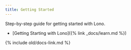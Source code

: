 ```yaml
---
title: Getting Started
---
```


Step-by-step guide for getting started with Lono.

* [Getting Starting with Lono]({% link _docs/learn.md %})

{% include old/docs-link.md %}
